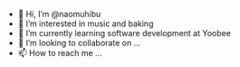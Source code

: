 - 👋 Hi, I’m @naomuhibu
- 👀 I’m interested in music and baking
- 🌱 I’m currently learning software development at Yoobee
- 💞️ I’m looking to collaborate on ...
- 📫 How to reach me ...

<!---
naomuhibu/naomuhibu is a ✨ special ✨ repository because its `README.md` (this file) appears on your GitHub profile.
You can click the Preview link to take a look at your changes.
--->
